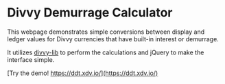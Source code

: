 Divvy Demurrage Calculator
===========================

This webpage demonstrates simple conversions between display and ledger values 
for Divvy currencies that have built-in interest or demurrage. 

It utilizes [divvy-lib](https://github.com/xdv/divvy-lib) to perform the 
calculations and jQuery to make the interface simple.

[Try the demo! https://ddt.xdv.io/](https://ddt.xdv.io/)
